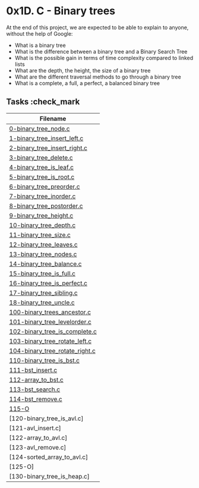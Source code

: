 # 0x1D. C - Binary trees

At the end of this project, we are expected to be able to explain to anyone, without the help of Google:

* What is a binary tree
* What is the difference between a binary tree and a Binary Search Tree
* What is the possible gain in terms of time complexity compared to linked lists
* What are the depth, the height, the size of a binary tree
* What are the different traversal methods to go through a binary tree
* What is a complete, a full, a perfect, a balanced binary tree

## Tasks :check_mark

| Filename |
| ------ |
| [0-binary_tree_node.c](https://github.com/Quesses/binary_trees/blob/master/0-binary_tree_node.c)|
| [1-binary_tree_insert_left.c](https://github.com/Quesses/binary_trees/blob/master/1-binary_tree_insert_left.c)|
| [2-binary_tree_insert_right.c](https://github.com/Quesses/binary_trees/blob/master/2-binary_tree_insert_right.c)|
| [3-binary_tree_delete.c](https://github.com/Quesses/binary_trees/blob/master/3-binary_tree_delete.c)|
| [4-binary_tree_is_leaf.c](https://github.com/Quesses/binary_trees/blob/master/4-binary_tree_is_leaf.c)|
| [5-binary_tree_is_root.c](https://github.com/Quesses/binary_trees/blob/master/5-binary_tree_is_root.c)|
| [6-binary_tree_preorder.c](https://github.com/Quesses/binary_trees/blob/master/6-binary_tree_preorder.c)|
| [7-binary_tree_inorder.c](https://github.com/Quesses/binary_trees/blob/master/7-binary_tree_inorder.c)|
| [8-binary_tree_postorder.c](https://github.com/Quesses/binary_trees/blob/master/8-binary_tree_postorder.c)|
| [9-binary_tree_height.c](https://github.com/Quesses/binary_trees/blob/master/9-binary_tree_height.c)|
| [10-binary_tree_depth.c](https://github.com/Quesses/binary_trees/blob/master/10-binary_tree_depth.c)|
| [11-binary_tree_size.c](https://github.com/Quesses/binary_trees/blob/master/11-binary_tree_size.c)|
| [12-binary_tree_leaves.c](https://github.com/Quesses/binary_trees/blob/master/12-binary_tree_leaves.c)|
| [13-binary_tree_nodes.c](https://github.com/Quesses/binary_trees/blob/master/13-binary_tree_nodes.c)|
| [14-binary_tree_balance.c](https://github.com/Quesses/binary_trees/blob/master/14-binary_tree_balance.c)|
| [15-binary_tree_is_full.c](https://github.com/Quesses/binary_trees/blob/master/15-binary_tree_is_full.c)|
| [16-binary_tree_is_perfect.c](https://github.com/Quesses/binary_trees/blob/master/16-binary_tree_is_perfect.c)|
| [17-binary_tree_sibling.c](https://github.com/Quesses/binary_trees/blob/master/17-binary_tree_sibling.c)|
| [18-binary_tree_uncle.c](https://github.com/Quesses/binary_trees/blob/master/18-binary_tree_uncle.c)|
| [100-binary_trees_ancestor.c](https://github.com/Quesses/binary_trees/blob/master/100-binary_trees_ancestor.c)|
| [101-binary_tree_levelorder.c](https://github.com/Quesses/binary_trees/blob/master/101-binary_tree_levelorder.c)|
| [102-binary_tree_is_complete.c](https://github.com/Quesses/binary_trees/blob/master/102-binary_tree_is_complete.c)|
| [103-binary_tree_rotate_left.c](https://github.com/Quesses/binary_trees/blob/master/103-binary_tree_rotate_left.c)|
| [104-binary_tree_rotate_right.c](https://github.com/Quesses/binary_trees/blob/master/104-binary_tree_rotate_right.c)|
| [110-binary_tree_is_bst.c](https://github.com/Quesses/binary_trees/blob/master/110-binary_tree_is_bst.c)|
| [111-bst_insert.c](https://github.com/Quesses/binary_trees/blob/master/111-bst_insert.c)|
| [112-array_to_bst.c](https://github.com/Quesses/binary_trees/blob/master/112-array_to_bst.c)|
| [113-bst_search.c](https://github.com/Quesses/binary_trees/blob/master/113-bst_search.c)|
| [114-bst_remove.c](https://github.com/Quesses/binary_trees/blob/master/114-bst_remove.c)|
| [115-O](https://github.com/Quesses/binary_trees/blob/master/115-O)|
| [120-binary_tree_is_avl.c]|
| [121-avl_insert.c]|
| [122-array_to_avl.c]|
| [123-avl_remove.c]|
| [124-sorted_array_to_avl.c]|
| [125-O]|
| [130-binary_tree_is_heap.c]|
